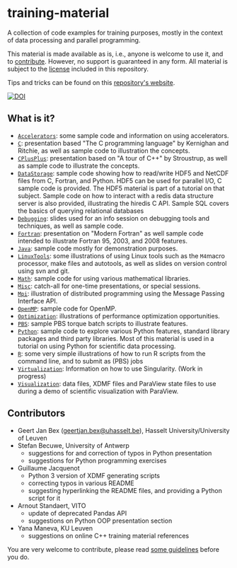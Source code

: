 # training-material

A collection of code examples for training purposes, mostly in the
context of data processing and parallel programming.

This material is made available as is, i.e., anyone is welcome to use it,
and to [contribute](CONTRIBUTING.md).  However, no support is guaranteed
in any form.  All material is subject to the [license](LICENSE) included
in this repository.

Tips and tricks can be found on this [repository's website](http://gjbex.github.io/training-material/).

[![DOI](https://www.zenodo.org/badge/18587808.svg)](https://www.zenodo.org/badge/latestdoi/18587808)


## What is it?

* [`Accelerators`](Accelerators): some sample code and information on using
   accelerators.
* [`C`](C): presentation based "The C programming language" by Kernighan and
   Ritchie, as well as sample code to illustration the concepts.
* [`CPlusPlus`](CPlusPlus): presentation based on "A tour of C++" by Stroustrup,
    as well as sample code to illustrate the concepts.
* [`DataStorage`](DataStorage): sample code showing how to read/write HDF5 and
    NetCDF files from C, Fortran, and Python.  HDF5 can be used for parallel
    I/O, C sample code is provided.  The HDF5 material is part of a tutorial on
    that subject.  Sample code on how to interact with a redis data
    structure server is also provided, illustrating the hiredis C API.
    Sample SQL covers the basics of querying relational databases
* [`Debugging`](Debuggers): slides used for an info session on debugging tools
   and techniques, as well as sample code.
* [`Fortran`](Fortran): presentation on "Modern Fortran" as well sample code
    intended to illustrate Fortran 95, 2003, and 2008 features.
* [`Java`](Java): sample code mostly for demonstration purposes.
* [`LinuxTools`](LinuxTools): some illustrations of using Linux tools such as
    the `M4`macro processor, make files and autotools, as well as slides on
    version control using svn and git.
* [`Math`](Math): sample code for using various mathematical libraries.
* [`Misc`](Misc): catch-all for one-time presentations, or special sessions.
* [`Mpi`](Mpi): illustration of distributed programming using the Message
    Passing Interface API.
* [`OpenMP`](OpenMP): sample code for OpenMP.
* [`Optimization`](Optimization): illustrations of performance optimization
   opportunities.
* [`PBS`](PBS): sample PBS torque batch scripts to illustrate features.
* [`Python`](Python): sample code to explore various Python features, standard
    library packages and third party libraries.  Most of this material is
    used in a tutorial on using Python for scientific data processing.
* [`R`](R): some very simple illustrations of how to run R scripts from the
    command line, and to submit as (PBS) jobs
* [`Virtualization`](Virtualization): Information on how to use Singularity.
    (Work in progress)
* [`Visualization`](Visualization): data files, XDMF files and ParaView state
    files to use during a demo of scientific visualization with ParaView.


## Contributors

* Geert Jan Bex ([geertjan.bex@uhasselt.be](mailto:geertjan.bex@uhasselt.be)),
  Hasselt University/University of Leuven
* Stefan Becuwe, University of Antwerp
  * suggestions for and correction of typos in Python presentation
  * suggestions for Python programming exercises
* Guillaume Jacquenot
  * Python 3 version of XDMF generating scripts
  * correcting typos in various README
  * suggesting hyperlinking the README files, and providing a Python script for
    it
* Arnout Standaert, VITO
  * update of deprecated Pandas API
  * suggestions on Python OOP presentation section
* Yana Maneva, KU Leuven
  * suggestions on online C++ training material references


You are very welcome to contribute, please read
[some guidelines](CONTRIBUTING.md) before you do.
